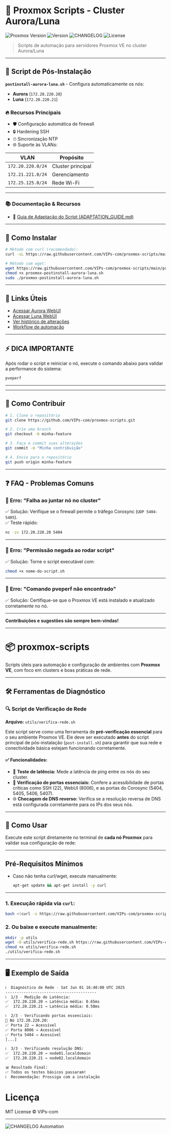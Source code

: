 # 🚀 Proxmox Scripts - Cluster Aurora/Luna

![Proxmox Version](https://img.shields.io/badge/Proxmox-8.x-orange)
![Version](https://img.shields.io/github/v/release/VIPs-com/proxmox-scripts?include_prereleases)
![CHANGELOG](https://img.shields.io/badge/CHANGELOG-auto--updated-brightgreen)
![License](https://img.shields.io/badge/license-MIT-blue)

> Scripts de automação para servidores Proxmox VE no cluster Aurora/Luna

---

## 📌 Script de Pós-Instalação

**`postinstall-aurora-luna.sh`** - Configura automaticamente os nós:
- **Aurora** (`172.20.220.20`)
- **Luna** (`172.20.220.21`)

### 🔥 Recursos Principais

- 🛡️ Configuração automática de firewall  
- 🔒 Hardening SSH  
- ⏱ Sincronização NTP  
- 🌐 Suporte às VLANs:

| VLAN             | Propósito         |
|------------------|-------------------|
| `172.20.220.0/24`| Cluster principal |
| `172.21.221.0/24`| Gerenciamento     |
| `172.25.125.0/24`| Rede Wi-Fi        |

---
### 📚 Documentação & Recursos

- 🔧 [Guia de Adaptação do Script (ADAPTATION_GUIDE.md)](./ADAPTATION_GUIDE.md)

---
## 🚀 Como Instalar

```bash
# Método com curl (recomendado):
curl -sL https://raw.githubusercontent.com/VIPs-com/proxmox-scripts/main/scripts/proxmox-postinstall-aurora-luna.sh | bash

# Método com wget:
wget https://raw.githubusercontent.com/VIPs-com/proxmox-scripts/main/proxmox-postinstall-aurora-luna.sh
chmod +x proxmox-postinstall-aurora-luna.sh
sudo ./proxmox-postinstall-aurora-luna.sh
```

---

## 🔗 Links Úteis

- [Acessar Aurora WebUI](https://172.20.220.20:8006)  
- [Acessar Luna WebUI](https://172.20.220.21:8006)  
- [Ver histórico de alterações](https://github.com/VIPs-com/proxmox-scripts/releases)  
- [Workflow de automação](https://github.com/VIPs-com/proxmox-scripts/actions)  

---

## ⚡ DICA IMPORTANTE

Após rodar o script e reiniciar o nó, execute o comando abaixo para validar a performance do sistema:

```bash
pveperf
```

---

<!--
## 🎥 Demonstração

*Em breve: GIF ou vídeo curto mostrando a execução do script.*

![Exemplo de Execução](link-do-gif-ou-screenshot.gif)
-->

---

## 🤝 Como Contribuir

```bash
# 1. Clone o repositório
git clone https://github.com/VIPs-com/proxmox-scripts.git

# 2. Crie uma branch
git checkout -b minha-feature

# 3. Faça e commit suas alterações
git commit -m "Minha contribuição"

# 4. Envie para o repositório
git push origin minha-feature
```

---

## ❓ FAQ - Problemas Comuns

### 🔹 Erro: "Falha ao juntar nó no cluster"

✅ Solução: Verifique se o firewall permite o tráfego Corosync (`UDP 5404-5405`).  
✅ Teste rápido:  

```bash
nc -zv 172.20.220.20 5404
```

---

### 🔹 Erro: "Permissão negada ao rodar script"

✅ Solução: Torne o script executável com:  

```bash
chmod +x nome-do-script.sh
```

---

### 🔹 Erro: "Comando pveperf não encontrado"

✅ Solução: Certifique-se que o Proxmox VE está instalado e atualizado corretamente no nó.

---

**Contribuições e sugestões são sempre bem-vindas!**

---



# 📦 proxmox-scripts

Scripts úteis para automação e configuração de ambientes com **Proxmox VE**, com foco em clusters e boas práticas de rede.

---

## 🛠️ Ferramentas de Diagnóstico

### 🔍 Script de Verificação de Rede

**Arquivo:** `utils/verifica-rede.sh`

Este script serve como uma ferramenta de **pré-verificação essencial** para o seu ambiente Proxmox VE. Ele deve ser executado **antes** do script principal de pós-instalação (`post-install.sh`) para garantir que sua rede e conectividade básica estejam funcionando corretamente.

#### ✅ Funcionalidades:
* 📶 **Teste de latência:** Mede a latência de ping entre os nós do seu cluster.
* 🔌 **Verificação de portas essenciais:** Confere a acessibilidade de portas críticas como SSH (22), WebUI (8006), e as portas do Corosync (5404, 5405, 5406, 5407).
* 🌐 **Checagem de DNS reverso:** Verifica se a resolução reversa de DNS está configurada corretamente para os IPs dos seus nós.

---

## 🚀 Como Usar

Execute este script diretamente no terminal de **cada nó Proxmox** para validar sua configuração de rede:

---

## Pré-Requisitos Mínimos
- Caso não tenha curl/wget, execute manualmente:
  ```bash
  apt-get update && apt-get install -y curl

---

### 1. Execução rápida via `curl`:
```bash
bash <(curl -s https://raw.githubusercontent.com/VIPs-com/proxmox-scripts/main/utils/verifica-rede.sh || echo "echo '❌ Falha ao baixar o script'; exit 1")

```

### 2. Ou baixe e execute manualmente:
```bash
mkdir -p utils
wget -O utils/verifica-rede.sh https://raw.githubusercontent.com/VIPs-com/proxmox-scripts/main/utils/verifica-rede.sh
chmod +x utils/verifica-rede.sh
./utils/verifica-rede.sh
```

---

## 🖥️ Exemplo de Saída

```bash
ℹ️  Diagnóstico de Rede - Sat Jun 01 16:40:00 UTC 2025
----------------------------------------
ℹ️  1/3 - Medição de Latência:
✅  172.20.220.20 → Latência média: 0.65ms
✅  172.20.220.21 → Latência média: 0.58ms

ℹ️  2/3 - Verificando portas essenciais:
🔧 Nó 172.20.220.20:
✅ Porta 22 → Acessível
✅ Porta 8006 → Acessível
✅ Porta 5404 → Acessível
[...]

ℹ️  3/3 - Verificando resolução DNS:
✅  172.20.220.20 → node01.localdomain
✅  172.20.220.21 → node02.localdomain

📊 Resultado Final:
✅ Todos os testes básicos passaram!
ℹ️  Recomendação: Prossiga com a instalação

```

# Licença

MIT License © VIPs-com

---

![CHANGELOG Automation](https://github.com/VIPs-com/proxmox-scripts/actions/workflows/update-changelog.yml/badge.svg)
